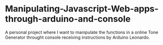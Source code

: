 # Manipulating-Javascript-Web-apps-through-arduino-and-console
A personal project where I want to manipulate the functions in a online Tone Generator throught console receiving instructions by Arduino Leonardo.
